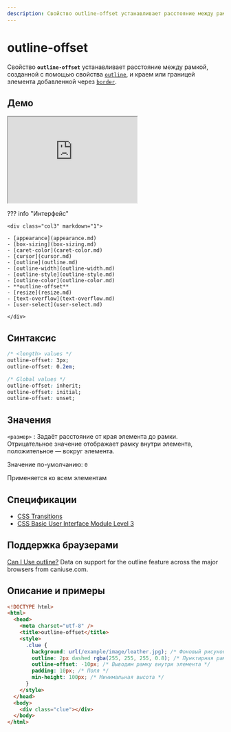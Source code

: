 ```yaml
---
description: Свойство outline-offset устанавливает расстояние между рамкой, созданной с помощью свойства outline, и краем или границей элемента добавленной через border
---
```


# outline-offset

Свойство **`outline-offset`** устанавливает расстояние между рамкой, созданной с помощью свойства [`outline`](outline.md), и краем или границей элемента добавленной через [`border`](border.md).

## Демо

<iframe class="interactive is-default-height" height="200" src="https://interactive-examples.mdn.mozilla.net/pages/css/outline-offset.html" title="MDN Web Docs Interactive Example" loading="lazy" data-readystate="complete"></iframe>

??? info "Интерфейс"

    <div class="col3" markdown="1">

    - [appearance](appearance.md)
    - [box-sizing](box-sizing.md)
    - [caret-color](caret-color.md)
    - [cursor](cursor.md)
    - [outline](outline.md)
    - [outline-width](outline-width.md)
    - [outline-style](outline-style.md)
    - [outline-color](outline-color.md)
    - **outline-offset**
    - [resize](resize.md)
    - [text-overflow](text-overflow.md)
    - [user-select](user-select.md)

    </div>

## Синтаксис

```css
/* <length> values */
outline-offset: 3px;
outline-offset: 0.2em;

/* Global values */
outline-offset: inherit;
outline-offset: initial;
outline-offset: unset;
```

## Значения

`<размер>`
: Задаёт расстояние от края элемента до рамки. Отрицательное значение отображает рамку внутри элемента, положительное — вокруг элемента.

Значение по-умолчанию: `0`

Применяется ко всем элементам

## Спецификации

- [CSS Transitions](https://drafts.csswg.org/css-transitions/#animatable-css)
- [CSS Basic User Interface Module Level 3](https://drafts.csswg.org/css-ui-3/#outline-offset)

## Поддержка браузерами

<p class="ciu_embed" data-feature="outline" data-periods="future_1,current,past_1,past_2">
  <a href="http://caniuse.com/#feat=outline">Can I Use outline?</a> Data on support for the outline feature across the major browsers from caniuse.com.
</p>

## Описание и примеры

```html
<!DOCTYPE html>
<html>
  <head>
    <meta charset="utf-8" />
    <title>outline-offset</title>
    <style>
      .clue {
        background: url(/example/image/leather.jpg); /* Фоновый рисунок */
        outline: 2px dashed rgba(255, 255, 255, 0.8); /* Пунктирная рамка */
        outline-offset: -10px; /* Выводим рамку внутри элемента */
        padding: 10px; /* Поля */
        min-height: 100px; /* Минимальная высота */
      }
    </style>
  </head>
  <body>
    <div class="clue"></div>
  </body>
</html>
```
